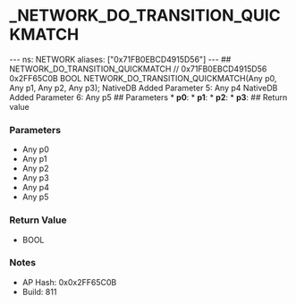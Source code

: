 # _NETWORK_DO_TRANSITION_QUICKMATCH

--- ns: NETWORK aliases: ["0x71FB0EBCD4915D56"] --- ## NETWORK_DO_TRANSITION_QUICKMATCH  // 0x71FB0EBCD4915D56 0x2FF65C0B BOOL NETWORK_DO_TRANSITION_QUICKMATCH(Any p0, Any p1, Any p2, Any p3);  NativeDB Added Parameter 5: Any p4 NativeDB Added Parameter 6: Any p5  ## Parameters * **p0**: * **p1**: * **p2**: * **p3**:  ## Return value

### Parameters
* Any p0
* Any p1
* Any p2
* Any p3
* Any p4
* Any p5

### Return Value
* BOOL

### Notes
* AP Hash: 0x0x2FF65C0B
* Build: 811


